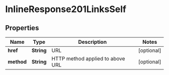 
# InlineResponse201LinksSelf

## Properties
Name | Type | Description | Notes
------------ | ------------- | ------------- | -------------
**href** | **String** | URL |  [optional]
**method** | **String** | HTTP method applied to above URL |  [optional]



